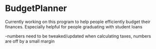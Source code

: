 # BudgetPlanner
Currently working on this program to help people efficiently budget their finances.
Especially helpful for people graduating with student loans

-numbers need to be tweaked/updated when calculating taxes, numbers are off by a small margin
